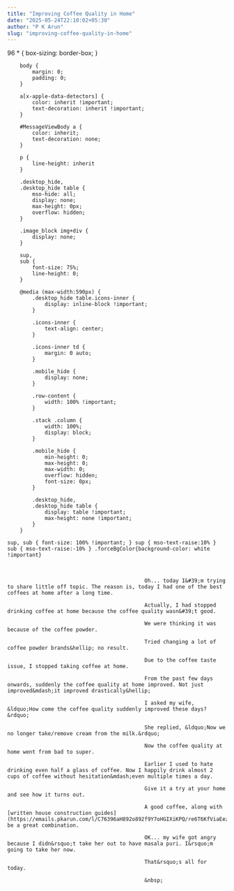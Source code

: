 ```yaml
---
title: "Improving Coffee Quality in Home"
date: "2025-05-24T22:10:02+05:30"
author: "P K Arun"
slug: "improving-coffee-quality-in-home"
---
```


96
	* {
			box-sizing: border-box;
		}

		body {
			margin: 0;
			padding: 0;
		}

		a[x-apple-data-detectors] {
			color: inherit !important;
			text-decoration: inherit !important;
		}

		#MessageViewBody a {
			color: inherit;
			text-decoration: none;
		}

		p {
			line-height: inherit
		}

		.desktop_hide,
		.desktop_hide table {
			mso-hide: all;
			display: none;
			max-height: 0px;
			overflow: hidden;
		}

		.image_block img+div {
			display: none;
		}

		sup,
		sub {
			font-size: 75%;
			line-height: 0;
		}

		@media (max-width:590px) {
			.desktop_hide table.icons-inner {
				display: inline-block !important;
			}

			.icons-inner {
				text-align: center;
			}

			.icons-inner td {
				margin: 0 auto;
			}

			.mobile_hide {
				display: none;
			}

			.row-content {
				width: 100% !important;
			}

			.stack .column {
				width: 100%;
				display: block;
			}

			.mobile_hide {
				min-height: 0;
				max-height: 0;
				max-width: 0;
				overflow: hidden;
				font-size: 0px;
			}

			.desktop_hide,
			.desktop_hide table {
				display: table !important;
				max-height: none !important;
			}
		}
	
	sup, sub { font-size: 100% !important; } sup { mso-text-raise:10% } sub { mso-text-raise:-10% } .forceBgColor{background-color: white !important}


&nbsp;


	
		
			
			
				
					
						
						
							
								
									
									
										
											
												
												
												Oh... today I&#39;m trying to share little off topic. The reason is, today I had one of the best coffees at home after a long time.

												Actually, I had stopped drinking coffee at home because the coffee quality wasn&#39;t good.

												We were thinking it was because of the coffee powder.

												Tried changing a lot of coffee powder brands&hellip; no result.

												Due to the coffee taste issue, I stopped taking coffee at home.

												From the past few days onwards, suddenly the coffee quality at home improved. Not just improved&mdash;it improved drastically&hellip;

												I asked my wife, &ldquo;How come the coffee quality suddenly improved these days?&rdquo;

												She replied, &ldquo;Now we no longer take/remove cream from the milk.&rdquo;

												Now the coffee quality at home went from bad to super.

												Earlier I used to hate drinking even half a glass of coffee. Now I happily drink almost 2 cups of coffee without hesitation&mdash;even multiple times a day.

												Give it a try at your home and see how it turns out.

												A good coffee, along with [written house construction guides](https://emails.pkarun.com/l/C76396aH892o892f9Y7oHGIXiKPQ/re6T6KfViaEezRazoi892how/Ard0ixRL3OWYT6892892gr0Xfg)&nbsp;can be a great combination.

												OK... my wife got angry because I didn&rsquo;t take her out to have masala puri. I&rsquo;m going to take her now.

												That&rsquo;s all for today.

												&nbsp;